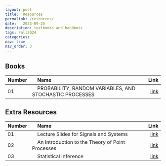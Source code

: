 ```yaml
---
layout: post
title:  Resources
permalink: /resources/
date:   2023-09-25
description: textbooks and handouts
tags: Fall2024
categories:
nav: true
nav_order: 3
---
```

## Books

| Number | &nbsp; &nbsp; Name                                                | Link                                           |
| :----  | :---------------------------------------------------------------  | ---------------------------------------------: |
| 01     | &nbsp; &nbsp; PROBABILITY, RANDOM VARIABLES, AND STOCHASTIC PROCESSES &nbsp; &nbsp;| <a href='/assets/Fall2024/Papoulis-Fourth.zip'>link</a> |


<!---
## Course Videos
<p>Course videos will be uploaded here</p>


## TA Classes Problems
<p>TA classes problems will be uploaded here</p>
-->

## Extra Resources

| Number | &nbsp; &nbsp; Name                                               | Link                                           |
| :----  | :--------------------------------------------------------------- | ---------------------------------------------: |
| 01     | &nbsp; &nbsp; Lecture Slides for Signals and Systems &nbsp; &nbsp;| <a href='/assets/Fall2023/pdf/lecture_slides_for_signals_and_systems.pdf'>link</a> |
| 02     | &nbsp; &nbsp; An Introduction to the Theory of Point Processes &nbsp; &nbsp;| <a href='/assets/Fall2023/pdf/daley_d.j._vere-jones_d._an_intro_to_the_theory_of_point_processes_v1_2nd_ed._springer_2003.pdf'>link</a> |
| 03     | &nbsp; &nbsp; Statistical Inference &nbsp; &nbsp;| <a href='/assets/Fall2023/pdf/George Casella, Roger L. Berger - Statistical Inference  -Duxbury Press (2001).pdf'>link</a> |


<!-- ## Previous Midterms

| &nbsp; Semester &nbsp; | &nbsp; &nbsp; Questions                | &nbsp; &nbsp; Solutions                                      |
| :--------------------  | :------------------------------------  | -----------------------------------------------------------: |
| &nbsp; &nbsp; Fall 2022 &nbsp; &nbsp; | &nbsp; &nbsp; <a href='/assets/Fall2023/pdf/SP_Midterm_Fall2022.pdf'>link</a> | &nbsp; &nbsp; <a href='/assets/Fall2023/pdf/SP_Midterm_Solutions_Fall2022.pdf'>link</a> |
| &nbsp; &nbsp; Fall 2021 &nbsp; &nbsp; | &nbsp; &nbsp; <a href='/assets/Fall2023/pdf/SP_Midterm_Fall2021.pdf'>link</a> | &nbsp; &nbsp; <a href='/assets/Fall2023/pdf/SP_Midterm_Solutions_Fall2021.pdf'>link</a> |


## Previous Final Exams

| &nbsp; Semester &nbsp; | &nbsp; &nbsp; Questions                | &nbsp; &nbsp; Solutions                                      |
| :--------------------  | :------------------------------------  | -----------------------------------------------------------: |
| &nbsp; &nbsp; Fall 2022 &nbsp; &nbsp; | &nbsp; &nbsp; <a href='/assets/Fall2023/pdf/SP_Final_Fall2022.pdf'>link</a> | &nbsp; &nbsp; <a href='/assets/Fall2023/zip/SP_Final_Solutions_Fall2022.zip'>link</a> |
| &nbsp; &nbsp; Fall 2021 &nbsp; &nbsp; | &nbsp; &nbsp; <a href='/assets/Fall2023/pdf/SP_Final_Fall2021.pdf'>link</a> | &nbsp; &nbsp; <a href='/assets/Fall2023/pdf/SP_Final_Solutions_Fall2021.pdf'>link</a> | -->
